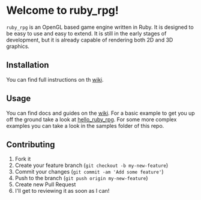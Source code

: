 # Welcome to ruby_rpg!

`ruby_rpg` is an OpenGL based game engine written in Ruby.
It is designed to be easy to use and easy to extend. 
It is still in the early stages of development, but it is already capable of rendering both 2D and 3D graphics.

## Installation
You can find full instructions on th [wiki](https://github.com/rubyrpg/ruby_rpg/wiki/Installation).

## Usage
You can find docs and guides on the [wiki](https://github.com/rubyrpg/ruby_rpg/wiki).
For a basic example to get you up off the ground take a look at [hello_ruby_rpg](https://github.com/rubyrpg/hello_ruby_rpg).
For some more complex examples you can take a look in the samples folder of this repo.

## Contributing
1. Fork it
2. Create your feature branch (`git checkout -b my-new-feature`)
3. Commit your changes (`git commit -am 'Add some feature'`)
4. Push to the branch (`git push origin my-new-feature`)
5. Create new Pull Request
6. I'll get to reviewing it as soon as I can!
